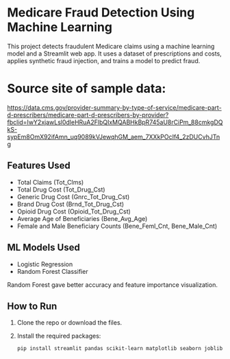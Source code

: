 # Medicare Fraud Detection Using Machine Learning

This project detects fraudulent Medicare claims using a machine learning model and a Streamlit web app. It uses a dataset of prescriptions and costs, applies synthetic fraud injection, and trains a model to predict fraud.


# Source site of sample data:
 https://data.cms.gov/provider-summary-by-type-of-service/medicare-part-d-prescribers/medicare-part-d-prescribers-by-provider?fbclid=IwY2xjawLsl0dleHRuA2FlbQIxMQABHkBpR745aU8rCiPm_88cmkgDQkS-sypEm8OmX92ifAmn_uq9089kVJewqhGM_aem_7XXkPOcIf4_2zDUCvhJTng 



##  Features Used

- Total Claims (Tot_Clms)
- Total Drug Cost (Tot_Drug_Cst)
- Generic Drug Cost (Gnrc_Tot_Drug_Cst)
- Brand Drug Cost (Brnd_Tot_Drug_Cst)
- Opioid Drug Cost (Opioid_Tot_Drug_Cst)
- Average Age of Beneficiaries (Bene_Avg_Age)
- Female and Male Beneficiary Counts (Bene_Feml_Cnt, Bene_Male_Cnt)


##  ML Models Used

- Logistic Regression
- Random Forest Classifier

Random Forest gave better accuracy and feature importance visualization.



##  How to Run

1. Clone the repo or download the files.

2. Install the required packages:
   ```bash
   pip install streamlit pandas scikit-learn matplotlib seaborn joblib
